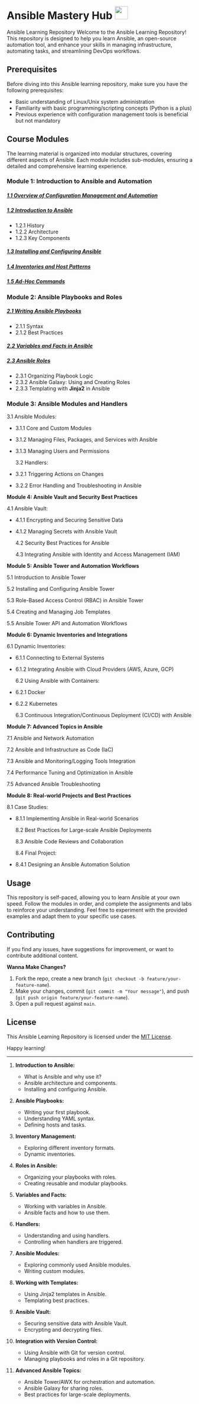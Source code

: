 # Ansible Mastery Hub <img src="https://www.vectorlogo.zone/logos/ansible/ansible-icon.svg" width="35">

Ansible Learning Repository Welcome to the Ansible Learning Repository! This repository is designed to help you learn Ansible, an open-source automation tool, and enhance your skills in managing infrastructure, automating tasks, and streamlining DevOps workflows.

## Prerequisites

Before diving into this Ansible learning repository, make sure you have the following prerequisites:

- Basic understanding of Linux/Unix system administration
- Familiarity with basic programming/scripting concepts (Python is a plus)
- Previous experience with configuration management tools is beneficial but not mandatory

## Course Modules

The learning material is organized into modular structures, covering different aspects of Ansible. Each module includes sub-modules, ensuring a detailed and comprehensive learning experience.

### Module 1: Introduction to Ansible and Automation

##### [1.1 Overview of Configuration Management and Automation](./Module-1/1.1-Overview-Configuration-Management-Automation.md)

##### [1.2 Introduction to Ansible](./Module-1/1.2-Introduction-Ansible.md)

- 1.2.1 History
- 1.2.2 Architecture
- 1.2.3 Key Components

##### [1.3 Installing and Configuring Ansible](./Module-1/1.3-Installing-Configuring-Ansible.md)

##### [1.4 Inventories and Host Patterns](./Module-1/1.4-Ansible-Inventories-Host-Patterns.md)

##### [1.5 Ad-Hoc Commands](./Module-1/1.5-Ad-Hoc-Commands.md)

### Module 2: Ansible Playbooks and Roles

##### [2.1 Writing Ansible Playbooks](./Module-2/2.1-Overview-Configuration-Management-Automation.md)

- 2.1.1 Syntax
- 2.1.2 Best Practices

##### [2.2 Variables and Facts in Ansible](./Module-2/2.2-Variables-Facts-Ansible.md)

##### [2.3 Ansible Roles](./Module-2/2.3-Ansible-Roles.md)

- 2.3.1 Organizing Playbook Logic
- 2.3.2 Ansible Galaxy: Using and Creating Roles
- 2.3.3 Templating with **Jinja2** in Ansible

### Module 3: Ansible Modules and Handlers

3.1 Ansible Modules:

- 3.1.1 Core and Custom Modules
- 3.1.2 Managing Files, Packages, and Services with Ansible
- 3.1.3 Managing Users and Permissions

  3.2 Handlers:

- 3.2.1 Triggering Actions on Changes
- 3.2.2 Error Handling and Troubleshooting in Ansible

**Module 4: Ansible Vault and Security Best Practices**

4.1 Ansible Vault:

- 4.1.1 Encrypting and Securing Sensitive Data
- 4.1.2 Managing Secrets with Ansible Vault

  4.2 Security Best Practices for Ansible

  4.3 Integrating Ansible with Identity and Access Management (IAM)

**Module 5: Ansible Tower and Automation Workflows**

5.1 Introduction to Ansible Tower

5.2 Installing and Configuring Ansible Tower

5.3 Role-Based Access Control (RBAC) in Ansible Tower

5.4 Creating and Managing Job Templates

5.5 Ansible Tower API and Automation Workflows

**Module 6: Dynamic Inventories and Integrations**

6.1 Dynamic Inventories:

- 6.1.1 Connecting to External Systems
- 6.1.2 Integrating Ansible with Cloud Providers (AWS, Azure, GCP)

  6.2 Using Ansible with Containers:

- 6.2.1 Docker
- 6.2.2 Kubernetes

  6.3 Continuous Integration/Continuous Deployment (CI/CD) with Ansible

**Module 7: Advanced Topics in Ansible**

7.1 Ansible and Network Automation

7.2 Ansible and Infrastructure as Code (IaC)

7.3 Ansible and Monitoring/Logging Tools Integration

7.4 Performance Tuning and Optimization in Ansible

7.5 Advanced Ansible Troubleshooting

**Module 8: Real-world Projects and Best Practices**

8.1 Case Studies:

- 8.1.1 Implementing Ansible in Real-world Scenarios

  8.2 Best Practices for Large-scale Ansible Deployments

  8.3 Ansible Code Reviews and Collaboration

  8.4 Final Project:

- 8.4.1 Designing an Ansible Automation Solution

## Usage

This repository is self-paced, allowing you to learn Ansible at your own speed. Follow the modules in order, and complete the assignments and labs to reinforce your understanding. Feel free to experiment with the provided examples and adapt them to your specific use cases.

## Contributing

If you find any issues, have suggestions for improvement, or want to contribute additional content.

**Wanna Make Changes?**

1.  Fork the repo, create a new branch (`git checkout -b feature/your-feature-name`).
2.  Make your changes, commit (`git commit -m "Your message"`), and push (`git push origin feature/your-feature-name`).
3.  Open a pull request against `main`.

## License

This Ansible Learning Repository is licensed under the [MIT License](./LICENSE).

Happy learning!

---

1.  **Introduction to Ansible:**

    - What is Ansible and why use it?
    - Ansible architecture and components.
    - Installing and configuring Ansible.

2.  **Ansible Playbooks:**

    - Writing your first playbook.
    - Understanding YAML syntax.
    - Defining hosts and tasks.

3.  **Inventory Management:**

    - Exploring different inventory formats.
    - Dynamic inventories.

4.  **Roles in Ansible:**

    - Organizing your playbooks with roles.
    - Creating reusable and modular playbooks.

5.  **Variables and Facts:**

    - Working with variables in Ansible.
    - Ansible facts and how to use them.

6.  **Handlers:**

    - Understanding and using handlers.
    - Controlling when handlers are triggered.

7.  **Ansible Modules:**

    - Exploring commonly used Ansible modules.
    - Writing custom modules.

8.  **Working with Templates:**

    - Using Jinja2 templates in Ansible.
    - Templating best practices.

9.  **Ansible Vault:**

    - Securing sensitive data with Ansible Vault.
    - Encrypting and decrypting files.

10. **Integration with Version Control:**

    - Using Ansible with Git for version control.
    - Managing playbooks and roles in a Git repository.

11. **Advanced Ansible Topics:**

    - Ansible Tower/AWX for orchestration and automation.
    - Ansible Galaxy for sharing roles.
    - Best practices for large-scale deployments.
